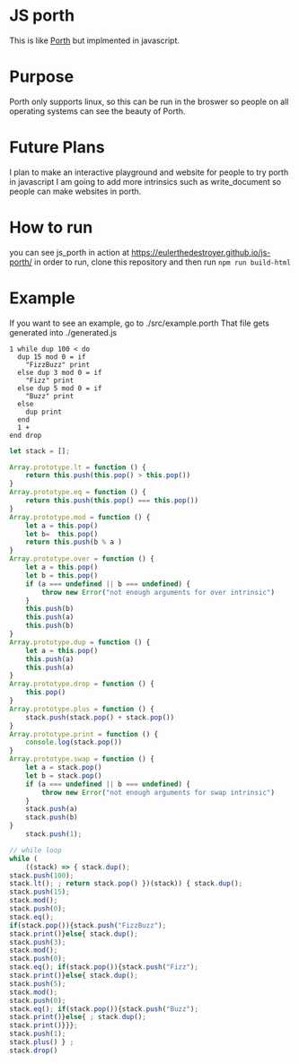 # JS porth
This is like [Porth](https://gitlab.com/tsoding/porth)
but implmented in javascript.

# Purpose
Porth only supports linux, so this can be run in the broswer so people on all operating systems can
see the beauty of Porth.
# Future Plans
I plan to make an interactive playground and website for people to try porth in javascript
I am going to add more intrinsics such as write_document so people can make websites in porth.
# How to run
you can see js_porth in action at https://eulerthedestroyer.github.io/js-porth/
in order to run, clone this repository and then run `npm run build-html`
# Example
If you want to see an example, go to ./src/example.porth That file gets generated into ./generated.js
```porth
1 while dup 100 < do
  dup 15 mod 0 = if
    "FizzBuzz" print
  else dup 3 mod 0 = if
    "Fizz" print
  else dup 5 mod 0 = if
    "Buzz" print
  else 
    dup print
  end
  1 +
end drop
```
```js
let stack = []; 

Array.prototype.lt = function () {
    return this.push(this.pop() > this.pop())
}
Array.prototype.eq = function () {
    return this.push(this.pop() === this.pop())
}
Array.prototype.mod = function () {
    let a = this.pop()
    let b=  this.pop()
    return this.push(b % a )
}
Array.prototype.over = function () {
    let a = this.pop()
    let b = this.pop()
    if (a === undefined || b === undefined) {
        throw new Error("not enough arguments for over intrinsic")
    }
    this.push(b)
    this.push(a)
    this.push(b)
}
Array.prototype.dup = function () {
    let a = this.pop()
    this.push(a)
    this.push(a)
}
Array.prototype.drop = function () {
    this.pop()
}
Array.prototype.plus = function () {
    stack.push(stack.pop() + stack.pop())
}
Array.prototype.print = function () {
    console.log(stack.pop())
}
Array.prototype.swap = function () {
    let a = stack.pop()
    let b = stack.pop()
    if (a === undefined || b === undefined) {
        throw new Error("not enough arguments for swap intrinsic")
    }
    stack.push(a)
    stack.push(b)
}
    stack.push(1);

// while loop
while (
    ((stack) => { stack.dup();
stack.push(100);
stack.lt(); ; return stack.pop() })(stack)) { stack.dup();
stack.push(15);
stack.mod();
stack.push(0);
stack.eq();
if(stack.pop()){stack.push("FizzBuzz");
stack.print()}else{ stack.dup();
stack.push(3);
stack.mod();
stack.push(0);
stack.eq(); if(stack.pop()){stack.push("Fizz");
stack.print()}else{ stack.dup();
stack.push(5);
stack.mod();
stack.push(0);
stack.eq(); if(stack.pop()){stack.push("Buzz");
stack.print()}else{ ; stack.dup();
stack.print()}}};
stack.push(1);
stack.plus() } ;
stack.drop()
```